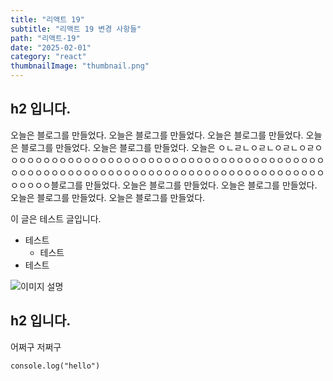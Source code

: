 ```yaml
---
title: "리액트 19"
subtitle: "리액트 19 변경 사항들"
path: "리액트-19"
date: "2025-02-01"
category: "react"
thumbnailImage: "thumbnail.png"
---
```


## h2 입니다.

오늘은 블로그를 만들었다. 오늘은 블로그를 만들었다.
오늘은 블로그를 만들었다. 오늘은 블로그를 만들었다. 오늘은 블로그를 만들었다. 오늘은 ㅇㄴㄹㄴㅇㄹㄴㅇㄹㄴㅇㄹㅇㅇㅇㅇㅇㅇㅇㅇㅇㅇㅇㅇㅇㅇㅇㅇㅇㅇㅇㅇㅇㅇㅇㅇㅇㅇㅇㅇㅇㅇㅇㅇㅇㅇㅇㅇㅇㅇㅇㅇㅇㅇㅇㅇㅇㅇㅇㅇㅇㅇㅇㅇㅇㅇㅇㅇㅇㅇㅇㅇㅇㅇㅇㅇㅇㅇㅇㅇㅇㅇㅇㅇㅇㅇㅇㅇㅇㅇㅇㅇㅇㅇㅇㅇ블로그를 만들었다.
오늘은 블로그를 만들었다. 오늘은 블로그를 만들었다.
오늘은 블로그를 만들었다. 오늘은 블로그를 만들었다.

이 글은 테스트 글입니다.

- 테스트
  - 테스트
- 테스트

![이미지 설명](/images/posts/react/리액트-19/sum.png)

## h2 입니다.

어쩌구 저쩌구

```
console.log("hello")
```
